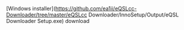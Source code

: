 
[Windows installer](https://github.com/ea1ii/eQSLcc-Downloader/tree/master/eQSLcc Downloader/InnoSetup/Output/eQSL Downloader Setup.exe) download

